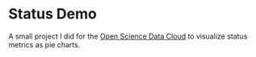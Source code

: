 Status Demo
===========

A small project I did for the [Open Science Data Cloud](http://opensciencedatacloud.org) to visualize status metrics as pie charts.
